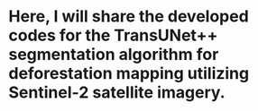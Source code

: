 # Here, I will share the developed codes for the TransUNet++ segmentation algorithm for deforestation mapping utilizing Sentinel-2 satellite imagery.
